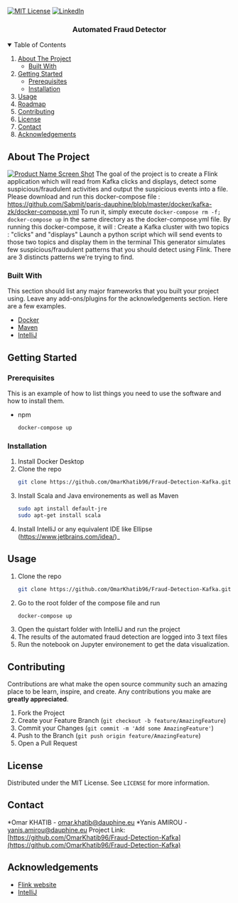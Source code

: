 <!--
*** Thanks for checking out the Best-README-Template. If you have a suggestion
*** that would make this better, please fork the repo and create a pull request
*** or simply open an issue with the tag "enhancement".
*** Thanks again! Now go create something AMAZING! :D
-->



<!-- PROJECT SHIELDS -->
<!--
*** I'm using markdown "reference style" links for readability.
*** Reference links are enclosed in brackets [ ] instead of parentheses ( ).
*** See the bottom of this document for the declaration of the reference variables
*** for contributors-url, forks-url, etc. This is an optional, concise syntax you may use.
*** https://www.markdownguide.org/basic-syntax/#reference-style-links
-->
[![MIT License][license-shield]][license-url]
[![LinkedIn][linkedin-shield]][linkedin-url]





  <h3 align="center">Automated Fraud Detector</h3>


<!-- TABLE OF CONTENTS -->
<details open="open">
  <summary>Table of Contents</summary>
  <ol>
    <li>
      <a href="#about-the-project">About The Project</a>
      <ul>
        <li><a href="#built-with">Built With</a></li>
      </ul>
    </li>
    <li>
      <a href="#getting-started">Getting Started</a>
      <ul>
        <li><a href="#prerequisites">Prerequisites</a></li>
        <li><a href="#installation">Installation</a></li>
      </ul>
    </li>
    <li><a href="#usage">Usage</a></li>
    <li><a href="#roadmap">Roadmap</a></li>
    <li><a href="#contributing">Contributing</a></li>
    <li><a href="#license">License</a></li>
    <li><a href="#contact">Contact</a></li>
    <li><a href="#acknowledgements">Acknowledgements</a></li>
  </ol>
</details>



<!-- ABOUT THE PROJECT -->
## About The Project

[![Product Name Screen Shot][product-screenshot]](https://example.com)
The goal of the project is to create a Flink application which will read from Kafka clicks and displays, detect some suspicious/fraudulent activities and output the suspicious events into a file.
Please download and run this docker-compose file : https://github.com/Sabmit/paris-dauphine/blob/master/docker/kafka-zk/docker-compose.yml
To run it, simply execute `docker-compose rm -f; docker-compose up` in the same directory as the docker-compose.yml file.
By running this docker-compose, it will :
Create a Kafka cluster with two topics : "clicks" and "displays"
Launch a python script which will send events to those two topics and display them in the terminal
This generator simulates few suspicious/fraudulent patterns that you should detect using Flink.
There are 3 distincts patterns we're trying  to find.


### Built With

This section should list any major frameworks that you built your project using. Leave any add-ons/plugins for the acknowledgements section. Here are a few examples.
* [Docker](https://docs.docker.com/)
* [Maven](https://maven.apache.org/)
* [IntelliJ](https://flink.apache.org/)



<!-- GETTING STARTED -->
## Getting Started

### Prerequisites

This is an example of how to list things you need to use the software and how to install them.
* npm
  ```sh
  docker-compose up
  ```

### Installation

1. Install Docker Desktop
2. Clone the repo
   ```sh
   git clone https://github.com/OmarKhatib96/Fraud-Detection-Kafka.git
   ```
3. Install Scala and Java environements as well as Maven
   ```sh
   sudo apt install default-jre
   sudo apt-get install scala   
   ```
4. Install IntelliJ or any equivalent IDE like Ellipse (https://www.jetbrains.com/idea/)_
 

<!-- USAGE EXAMPLES -->
## Usage


1. Clone the repo
   ```sh
   git clone https://github.com/OmarKhatib96/Fraud-Detection-Kafka.git
   ```
2. Go to the root folder of the compose file and run
   ```sh
   docker-compose up
   ```
4. Open the quistart folder with IntelliJ and run the project
5. The results of the automated fraud detection are logged into 3 text files
6. Run the notebook on Jupyter environement to get the data visualization.
 
<!-- CONTRIBUTING -->
## Contributing

Contributions are what make the open source community such an amazing place to be learn, inspire, and create. Any contributions you make are **greatly appreciated**.

1. Fork the Project
2. Create your Feature Branch (`git checkout -b feature/AmazingFeature`)
3. Commit your Changes (`git commit -m 'Add some AmazingFeature'`)
4. Push to the Branch (`git push origin feature/AmazingFeature`)
5. Open a Pull Request



<!-- LICENSE -->
## License

Distributed under the MIT License. See `LICENSE` for more information.



<!-- CONTACT -->
## Contact

*Omar KHATIB  - omar.khatib@dauphine.eu
*Yanis AMIROU - yanis.amirou@dauphine.eu
Project Link: [https://github.com/OmarKhatib96/Fraud-Detection-Kafka](https://github.com/OmarKhatib96/Fraud-Detection-Kafka)



<!-- ACKNOWLEDGEMENTS -->
## Acknowledgements
* [Flink website](https://flink.apache.org/)
* [IntelliJ](https://www.jetbrains.com/idea/)


<!-- MARKDOWN LINKS & IMAGES -->
<!-- https://www.markdownguide.org/basic-syntax/#reference-style-links -->
[contributors-shield]: https://img.shields.io/github/contributors/othneildrew/Best-README-Template.svg?style=for-the-badge
[contributors-url]: https://github.com/othneildrew/Best-README-Template/graphs/contributors
[forks-shield]: https://img.shields.io/github/forks/othneildrew/Best-README-Template.svg?style=for-the-badge
[forks-url]: https://github.com/othneildrew/Best-README-Template/network/members
[stars-shield]: https://img.shields.io/github/stars/othneildrew/Best-README-Template.svg?style=for-the-badge
[stars-url]: https://github.com/othneildrew/Best-README-Template/stargazers
[issues-shield]: https://img.shields.io/github/issues/othneildrew/Best-README-Template.svg?style=for-the-badge
[issues-url]: https://github.com/othneildrew/Best-README-Template/issues
[license-shield]: https://img.shields.io/github/license/othneildrew/Best-README-Template.svg?style=for-the-badge
[license-url]: https://github.com/othneildrew/Best-README-Template/blob/master/LICENSE.txt
[linkedin-shield]: https://img.shields.io/badge/-LinkedIn-black.svg?style=for-the-badge&logo=linkedin&colorB=555
[linkedin-url]:https://www.linkedin.com/in/omar-khatib-b0758b12b/
[product-screenshot]: images/screenshot.png
